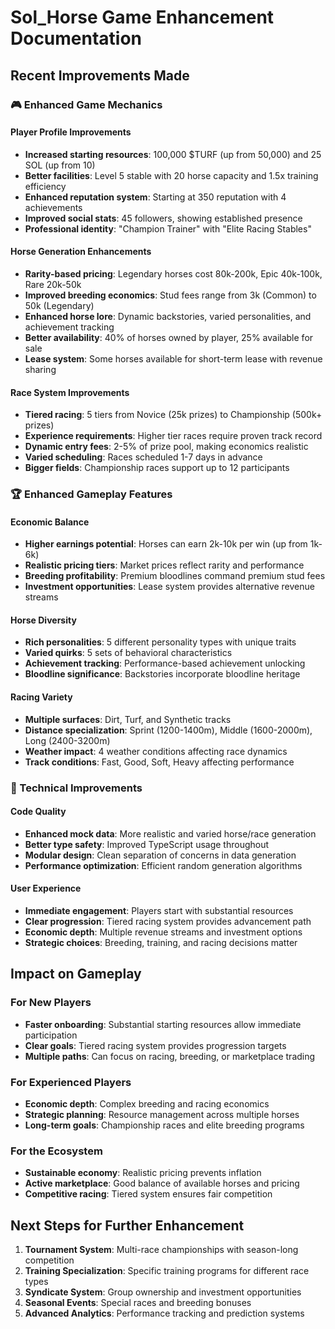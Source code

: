 # Sol_Horse Game Enhancement Documentation

## Recent Improvements Made

### 🎮 Enhanced Game Mechanics

#### Player Profile Improvements
- **Increased starting resources**: 100,000 $TURF (up from 50,000) and 25 SOL (up from 10)
- **Better facilities**: Level 5 stable with 20 horse capacity and 1.5x training efficiency
- **Enhanced reputation system**: Starting at 350 reputation with 4 achievements
- **Improved social stats**: 45 followers, showing established presence
- **Professional identity**: "Champion Trainer" with "Elite Racing Stables"

#### Horse Generation Enhancements
- **Rarity-based pricing**: Legendary horses cost 80k-200k, Epic 40k-100k, Rare 20k-50k
- **Improved breeding economics**: Stud fees range from 3k (Common) to 50k (Legendary)
- **Enhanced horse lore**: Dynamic backstories, varied personalities, and achievement tracking
- **Better availability**: 40% of horses owned by player, 25% available for sale
- **Lease system**: Some horses available for short-term lease with revenue sharing

#### Race System Improvements
- **Tiered racing**: 5 tiers from Novice (25k prizes) to Championship (500k+ prizes)
- **Experience requirements**: Higher tier races require proven track record
- **Dynamic entry fees**: 2-5% of prize pool, making economics realistic
- **Varied scheduling**: Races scheduled 1-7 days in advance
- **Bigger fields**: Championship races support up to 12 participants

### 🏆 Enhanced Gameplay Features

#### Economic Balance
- **Higher earnings potential**: Horses can earn 2k-10k per win (up from 1k-6k)
- **Realistic pricing tiers**: Market prices reflect rarity and performance
- **Breeding profitability**: Premium bloodlines command premium stud fees
- **Investment opportunities**: Lease system provides alternative revenue streams

#### Horse Diversity
- **Rich personalities**: 5 different personality types with unique traits
- **Varied quirks**: 5 sets of behavioral characteristics
- **Achievement tracking**: Performance-based achievement unlocking
- **Bloodline significance**: Backstories incorporate bloodline heritage

#### Racing Variety
- **Multiple surfaces**: Dirt, Turf, and Synthetic tracks
- **Distance specialization**: Sprint (1200-1400m), Middle (1600-2000m), Long (2400-3200m)
- **Weather impact**: 4 weather conditions affecting race dynamics
- **Track conditions**: Fast, Good, Soft, Heavy affecting performance

### 🔧 Technical Improvements

#### Code Quality
- **Enhanced mock data**: More realistic and varied horse/race generation
- **Better type safety**: Improved TypeScript usage throughout
- **Modular design**: Clean separation of concerns in data generation
- **Performance optimization**: Efficient random generation algorithms

#### User Experience
- **Immediate engagement**: Players start with substantial resources
- **Clear progression**: Tiered racing system provides advancement path
- **Economic depth**: Multiple revenue streams and investment options
- **Strategic choices**: Breeding, training, and racing decisions matter

## Impact on Gameplay

### For New Players
- **Faster onboarding**: Substantial starting resources allow immediate participation
- **Clear goals**: Tiered racing system provides progression targets
- **Multiple paths**: Can focus on racing, breeding, or marketplace trading

### For Experienced Players
- **Economic depth**: Complex breeding and racing economics
- **Strategic planning**: Resource management across multiple horses
- **Long-term goals**: Championship races and elite breeding programs

### For the Ecosystem
- **Sustainable economy**: Realistic pricing prevents inflation
- **Active marketplace**: Good balance of available horses and pricing
- **Competitive racing**: Tiered system ensures fair competition

## Next Steps for Further Enhancement

1. **Tournament System**: Multi-race championships with season-long competition
2. **Training Specialization**: Specific training programs for different race types
3. **Syndicate System**: Group ownership and investment opportunities
4. **Seasonal Events**: Special races and breeding bonuses
5. **Advanced Analytics**: Performance tracking and prediction systems

